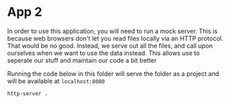 # App 2

In order to use this application, you will need to run a mock server. This is because  web browsers don't let you read files locally via an HTTP protocol. That would be no good. Instead, we serve out all the files, and call upon ourselves when we want to use the data instead. This allows use to seperate our stuff and maintain our code a bit better

Running the code below in this folder will serve the folder as a project and will be available at `localhost:8080`
```bash
http-server .
```